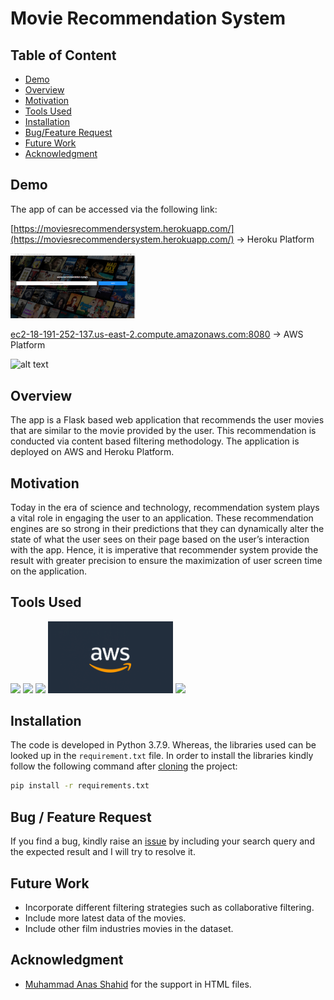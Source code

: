 # Movie Recommendation System

## Table of Content

* [Demo](#Demo)
* [Overview](#Overview)
* [Motivation](#Motivation)
* [Tools Used](#Tools-Used)
* [Installation](#Installation)
* [Bug/Feature Request](##bug---feature-request)
* [Future Work](#Future-Work)
* [Acknowledgment](#Acknowledgment)


## Demo
The app of can be accessed via the following link:

[https://moviesrecommendersystem.herokuapp.com/](https://moviesrecommendersystem.herokuapp.com/) -> Heroku Platform

[<img target="_blank" src="/Pictures/mainpage.png" width=200>](https://moviesrecommendersystem.herokuapp.com/)

[ec2-18-191-252-137.us-east-2.compute.amazonaws.com:8080](ec2-18-191-252-137.us-east-2.compute.amazonaws.com:8080) -> AWS Platform

![alt text](Pictures/mainpage.jpg)



## Overview
The app is a Flask based web application that recommends the user movies that are similar to the movie provided by the user. This recommendation is conducted via content based filtering methodology. The application is deployed on AWS and Heroku Platform. 

## Motivation
Today in the era of science and technology, recommendation system plays a vital role in engaging the user to an application. These recommendation engines are so strong in their predictions that they can dynamically alter the state of what the user sees on their page based on the user’s interaction with the app. Hence, it is imperative that recommender system provide the result with greater precision to ensure the maximization of user screen time on the application. 

## Tools Used

[<img target="_blank" src="https://flask.palletsprojects.com/en/1.1.x/_images/flask-logo.png" width=170>](https://flask.palletsprojects.com/en/1.1.x/) 
[<img target="_blank" src="https://number1.co.za/wp-content/uploads/2017/10/gunicorn_logo-300x85.png" width=280>](https://gunicorn.org) 
[<img target="_blank" src="https://scikit-learn.org/stable/_static/scikit-learn-logo-small.png" width=200>](https://scikit-learn.org/stable/) 
[<img target="_blank" src="/Pictures/AWS.png" width=200>](https://aws.amazon.com) 
[<img target="_blank" src="/Pictures/Heroku.png" width=200>](https://www.heroku.com) 

## Installation

The code is developed in Python 3.7.9. Whereas, the libraries used can be looked up in the `requirement.txt` file. In order to install the libraries kindly follow the following command after [cloning](https://www.howtogeek.com/451360/how-to-clone-a-github-repository/) the project:

```bash
pip install -r requirements.txt
```

## Bug / Feature Request

If you find a bug, kindly raise an [issue](https://github.com/msaad1311/Hollywood-Movie-Recommender/issues) by including your search query and the expected result and I will try to resolve it. 

## Future Work

* Incorporate different filtering strategies such as collaborative filtering.
* Include more latest data of the movies.
* Include other film industries movies in the dataset.

## Acknowledgment 

* [Muhammad Anas Shahid](https://github.com/Anasshahidd21) for the support in HTML files.
